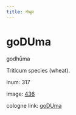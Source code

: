```yaml
---
title: गोधूम
---
```


# goDUma

godhūma  <div n="P" />Triticum species (wheat).

lnum: 317

image: [436](https://www.sanskrit-lexicon.uni-koeln.de/scans/csl-apidev/servepdf.php?dict=snp&page=436)

cologne link: [goDUma](https://sanskrit-lexicon.uni-koeln.de/scans/csl-apidev/getword.php?dict=snp&key=goDUma)

